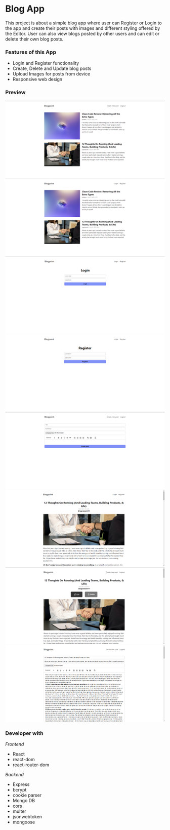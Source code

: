 # Blog App
This project is about a simple blog app where user can Register or Login to the app and create their posts with images and different styling offered by the Editor. User can also view blogs posted by other users and can edit or delete their own blog posts.

### Features of this App
- Login and Register functionality
- Create, Delete and Update blog posts
- Upload Images for posts from device
- Responsive web design

### Preview
<img src='./preview/mern-blog-homepage.png'>
<img src='./preview/mern-blog-home-logged-out.png'>
<img src='./preview/mern-blog-login.png'>
<img src='./preview/mern-blog-register.png'>
<img src='./preview/mern-blog-create-post.png'>
<img src='./preview/mern-blog-view-post.png'>
<img src='./preview/mern-blog-update-delete.png'>
<img src='./preview/mern-blog-edit-post.png'>

### Developer with

*Frontend*
- React
- react-dom
- react-router-dom

*Backend*
- Express
- bcrypt
- cookie parser
- Mongo DB
- cors
- multer
- jsonwebtoken
- mongoose